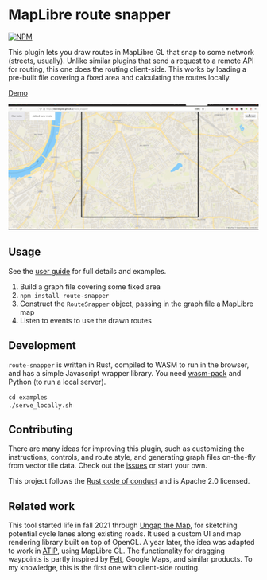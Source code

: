 # MapLibre route snapper

[![NPM](https://img.shields.io/npm/v/route-snapper)](https://www.npmjs.com/package/route-snapper)

This plugin lets you draw routes in MapLibre GL that snap to some network (streets, usually). Unlike similar plugins that send a request to a remote API for routing, this one does the routing client-side. This works by loading a pre-built file covering a fixed area and calculating the routes locally.

[Demo](https://dabreegster.github.io/route_snapper)

![Demo](demo.gif)

## Usage

See the [user guide](user_guide.md) for full details and examples.

1.  Build a graph file covering some fixed area
2.  `npm install route-snapper`
3.  Construct the `RouteSnapper` object, passing in the graph file a MapLibre map
4.  Listen to events to use the drawn routes

## Development

`route-snapper` is written in Rust, compiled to WASM to run in the browser, and has a simple Javascript wrapper library. You need [wasm-pack](https://rustwasm.github.io/wasm-pack/installer/) and Python (to run a local server).

```
cd examples
./serve_locally.sh
```

## Contributing

There are many ideas for improving this plugin, such as customizing the instructions, controls, and route style, and generating graph files on-the-fly from vector tile data. Check out the [issues](https://github.com/dabreegster/route_snapper/issues) or start your own.

This project follows the [Rust code of conduct](https://www.rust-lang.org/policies/code-of-conduct) and is Apache 2.0 licensed.

## Related work

This tool started life in fall 2021 through [Ungap the Map](https://a-b-street.github.io/docs/software/ungap_the_map/index.html), for sketching potential cycle lanes along existing roads. It used a custom UI and map rendering library built on top of OpenGL. A year later, the idea was adapted to work in [ATIP](https://github.com/acteng/atip), using MapLibre GL. The functionality for dragging waypoints is partly inspired by [Felt](https://felt.com), Google Maps, and similar products. To my knowledge, this is the first one with client-side routing.
